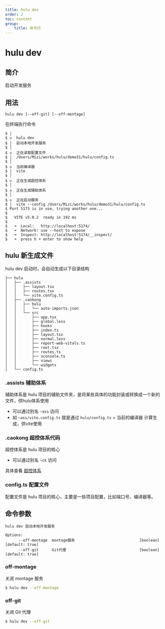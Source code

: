 ```yaml
---
title: hulu dev
order: 2
toc: content
group: 
    title: 命令行
---
```


# hulu dev 

## 简介
启动开发服务

## 用法
```
hulu dev [--off-git] [--off-montage]
```

在终端执行命令

```shell
$ │
$ ◇  hulu dev
$ │  启动本地开发服务
$ │
$ ◇  正在读取配置文件
$ │  /Users/Mizi/works/hulu/demo31/hulu/config.ts
$ │
$ ◇  当前编译器
$ │  vite
$ │
$ ◇  正在生成超控体系
$ │
$ ◇  正在生成辅助体系
$ │
$ ◇  正在启动服务
$ │  vite --config /Users/Mizi/works/hulu/demo31/hulu/config.ts
$ Port 5173 is in use, trying another one...
$ 
$   VITE v5.0.2  ready in 192 ms
$ 
$   ➜  Local:   http://localhost:5174/
$   ➜  Network: use --host to expose
$   ➜  Inspect: http://localhost:5174/__inspect/
$   ➜  press h + enter to show help
```

## hulu 新生成文件

hulu dev 启动时，会自动生成以下目录结构

```
├── hulu
│   ├── .assists
│   │   ├── layout.tsx
│   │   ├── routes.tsx
│   │   └── vite.config.ts
│   ├── .caokong
│   │   ├── hulu
│   │   │   └── auto-imports.json
│   │   └── src
│   │       ├── app.tsx
│   │       ├── global.less
│   │       ├── hooks
│   │       ├── index.ts
│   │       ├── layout.tsx
│   │       ├── normal.less
│   │       ├── report-web-vitals.ts
│   │       ├── root.tsx
│   │       ├── routes.ts
│   │       ├── vconsole.ts
│   │       ├── views
│   │       └── widgets
│   └── config.ts
```

### .assists 辅助体系

辅助体系是 hulu 项目的辅助文件夹，是将某些具体的功能封装或转换成一个新的文件，供hulu体系使用

- 可以通过别名 `~ass` 访问
- 如 `~ass/vite.config.ts` 就是通过 `hulu/config.ts` + 当前的编译器 计算生成，供vite使用

### .caokong 超控体系代码

超控体系是 hulu 项目的核心

- 可以通过别名 `~ck` 访问

具体查看 [超控体系](/ck)

### config.ts 配置文件

配置文件是 hulu 项目的核心，主要是一些项目配置，比如端口号、编译器等。



## 命令参数

```
hulu dev 启动本地开发服务

Options:
      --off-montage  montage服务                             [boolean] [default: true]
      --off-git      Git代理                                 [boolean] [default: true]
```

### off-montage 

关闭  montage 服务

```bash
$ hulu dev --off-montage
```

### off-git

关闭 Git 代理

```bash
$ hulu dev --off-git
```